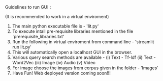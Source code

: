 Guidelines to run GUI :

(It is recommended to work in a virtual enviroment)

1. The main python executable file is - 'lit.py'
2. To execute intall pre-requisite libraries mentioned in the file 'prerequisite_libraries.txt'
3. Run the following in virtual enviroment from command line - 'streamlit run lit.py'
4. This will automatically open a localhost GUI in the browser.
5. Various query search methods are available - (i)   Text - Tf-Idf
								(ii)  Text - Word2Vec
								(iii) Image 
								(iv)  Audio
								(v)	Video
6. For image choose the images from corpus given in the folder - 'Images'
7. Have Fun! Web deployed version coming soon!!!
